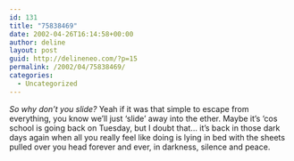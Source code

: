 ```yaml
---
id: 131
title: "75838469"
date: 2002-04-26T16:14:58+00:00
author: deline
layout: post
guid: http://delineneo.com/?p=15
permalink: /2002/04/75838469/
categories:
  - Uncategorized
---
```

_So why don&#8217;t you slide?_ Yeah if it was that simple to escape from everything, you know we&#8217;ll just &#8216;slide&#8217; away into the ether. Maybe it&#8217;s &#8216;cos school is going back on Tuesday, but I doubt that&#8230; it&#8217;s back in those dark days again when all you really feel like doing is lying in bed with the sheets pulled over you head forever and ever, in darkness, silence and peace.
